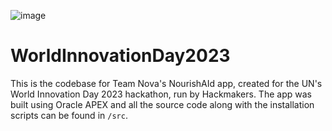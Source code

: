 ![image](https://github.com/TeamNova2023/WorldInnovationDay2023/assets/88274981/46cf2b78-45a1-4cbe-b15f-2bda20d4eb17)

# WorldInnovationDay2023
This is the codebase for Team Nova's NourishAId app, created for the UN's World Innovation Day 2023 hackathon, run by Hackmakers. The app was built using Oracle APEX and all the source code along with the installation scripts can be found in `/src`.

